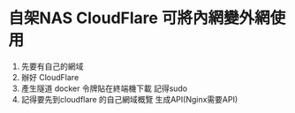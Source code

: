 # 自架NAS CloudFlare 可將內網變外網使用
1. 先要有自己的網域
2. 辦好 CloudFlare
3. 產生隧道 docker 令牌貼在終端機下載 記得sudo
4. 記得要先到cloudflare 的自己網域概覽 生成API(Nginx需要API)
